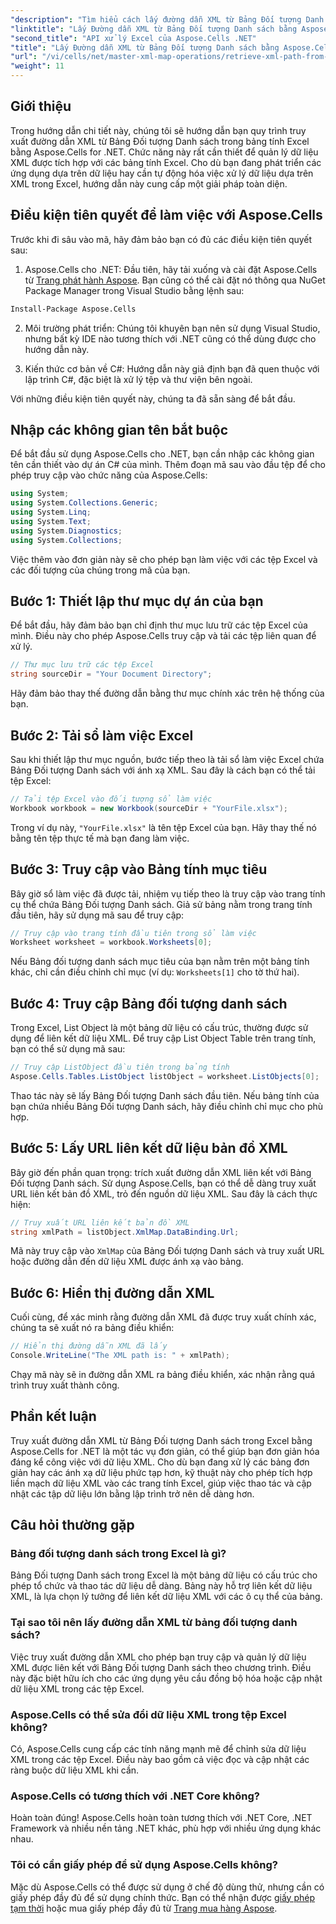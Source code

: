 ```yaml
---
"description": "Tìm hiểu cách lấy đường dẫn XML từ Bảng Đối tượng Danh sách trong bảng tính Excel bằng Aspose.Cells cho .NET. Hướng dẫn toàn diện này bao gồm từng bước."
"linktitle": "Lấy Đường dẫn XML từ Bảng Đối tượng Danh sách bằng Aspose.Cells"
"second_title": "API xử lý Excel của Aspose.Cells .NET"
"title": "Lấy Đường dẫn XML từ Bảng Đối tượng Danh sách bằng Aspose.Cells"
"url": "/vi/cells/net/master-xml-map-operations/retrieve-xml-path-from-list-object-table/"
"weight": 11
---
```


## Giới thiệu

Trong hướng dẫn chi tiết này, chúng tôi sẽ hướng dẫn bạn quy trình truy xuất đường dẫn XML từ Bảng Đối tượng Danh sách trong bảng tính Excel bằng Aspose.Cells for .NET. Chức năng này rất cần thiết để quản lý dữ liệu XML được tích hợp với các bảng tính Excel. Cho dù bạn đang phát triển các ứng dụng dựa trên dữ liệu hay cần tự động hóa việc xử lý dữ liệu dựa trên XML trong Excel, hướng dẫn này cung cấp một giải pháp toàn diện.

## Điều kiện tiên quyết để làm việc với Aspose.Cells

Trước khi đi sâu vào mã, hãy đảm bảo bạn có đủ các điều kiện tiên quyết sau:

1. Aspose.Cells cho .NET: Đầu tiên, hãy tải xuống và cài đặt Aspose.Cells từ [Trang phát hành Aspose](https://releases.aspose.com/cells/net/). Bạn cũng có thể cài đặt nó thông qua NuGet Package Manager trong Visual Studio bằng lệnh sau:
```bash
Install-Package Aspose.Cells
```

2. Môi trường phát triển: Chúng tôi khuyên bạn nên sử dụng Visual Studio, nhưng bất kỳ IDE nào tương thích với .NET cũng có thể dùng được cho hướng dẫn này.

3. Kiến thức cơ bản về C#: Hướng dẫn này giả định bạn đã quen thuộc với lập trình C#, đặc biệt là xử lý tệp và thư viện bên ngoài.

Với những điều kiện tiên quyết này, chúng ta đã sẵn sàng để bắt đầu.

## Nhập các không gian tên bắt buộc

Để bắt đầu sử dụng Aspose.Cells cho .NET, bạn cần nhập các không gian tên cần thiết vào dự án C# của mình. Thêm đoạn mã sau vào đầu tệp để cho phép truy cập vào chức năng của Aspose.Cells:

```csharp
using System;
using System.Collections.Generic;
using System.Linq;
using System.Text;
using System.Diagnostics;
using System.Collections;
```

Việc thêm vào đơn giản này sẽ cho phép bạn làm việc với các tệp Excel và các đối tượng của chúng trong mã của bạn.

## Bước 1: Thiết lập thư mục dự án của bạn

Để bắt đầu, hãy đảm bảo bạn chỉ định thư mục lưu trữ các tệp Excel của mình. Điều này cho phép Aspose.Cells truy cập và tải các tệp liên quan để xử lý.

```csharp
// Thư mục lưu trữ các tệp Excel
string sourceDir = "Your Document Directory";
```

Hãy đảm bảo thay thế đường dẫn bằng thư mục chính xác trên hệ thống của bạn.

## Bước 2: Tải sổ làm việc Excel

Sau khi thiết lập thư mục nguồn, bước tiếp theo là tải sổ làm việc Excel chứa Bảng Đối tượng Danh sách với ánh xạ XML. Sau đây là cách bạn có thể tải tệp Excel:

```csharp
// Tải tệp Excel vào đối tượng sổ làm việc
Workbook workbook = new Workbook(sourceDir + "YourFile.xlsx");
```

Trong ví dụ này, `"YourFile.xlsx"` là tên tệp Excel của bạn. Hãy thay thế nó bằng tên tệp thực tế mà bạn đang làm việc.

## Bước 3: Truy cập vào Bảng tính mục tiêu

Bây giờ sổ làm việc đã được tải, nhiệm vụ tiếp theo là truy cập vào trang tính cụ thể chứa Bảng Đối tượng Danh sách. Giả sử bảng nằm trong trang tính đầu tiên, hãy sử dụng mã sau để truy cập:

```csharp
// Truy cập vào trang tính đầu tiên trong sổ làm việc
Worksheet worksheet = workbook.Worksheets[0];
```

Nếu Bảng đối tượng danh sách mục tiêu của bạn nằm trên một bảng tính khác, chỉ cần điều chỉnh chỉ mục (ví dụ: `Worksheets[1]` cho tờ thứ hai).

## Bước 4: Truy cập Bảng đối tượng danh sách

Trong Excel, List Object là một bảng dữ liệu có cấu trúc, thường được sử dụng để liên kết dữ liệu XML. Để truy cập List Object Table trên trang tính, bạn có thể sử dụng mã sau:

```csharp
// Truy cập ListObject đầu tiên trong bảng tính
Aspose.Cells.Tables.ListObject listObject = worksheet.ListObjects[0];
```

Thao tác này sẽ lấy Bảng Đối tượng Danh sách đầu tiên. Nếu bảng tính của bạn chứa nhiều Bảng Đối tượng Danh sách, hãy điều chỉnh chỉ mục cho phù hợp.

## Bước 5: Lấy URL liên kết dữ liệu bản đồ XML

Bây giờ đến phần quan trọng: trích xuất đường dẫn XML liên kết với Bảng Đối tượng Danh sách. Sử dụng Aspose.Cells, bạn có thể dễ dàng truy xuất URL liên kết bản đồ XML, trỏ đến nguồn dữ liệu XML. Sau đây là cách thực hiện:

```csharp
// Truy xuất URL liên kết bản đồ XML
string xmlPath = listObject.XmlMap.DataBinding.Url;
```

Mã này truy cập vào `XmlMap` của Bảng Đối tượng Danh sách và truy xuất URL hoặc đường dẫn đến dữ liệu XML được ánh xạ vào bảng.

## Bước 6: Hiển thị đường dẫn XML

Cuối cùng, để xác minh rằng đường dẫn XML đã được truy xuất chính xác, chúng ta sẽ xuất nó ra bảng điều khiển:

```csharp
// Hiển thị đường dẫn XML đã lấy
Console.WriteLine("The XML path is: " + xmlPath);
```

Chạy mã này sẽ in đường dẫn XML ra bảng điều khiển, xác nhận rằng quá trình truy xuất thành công.

## Phần kết luận

Truy xuất đường dẫn XML từ Bảng Đối tượng Danh sách trong Excel bằng Aspose.Cells for .NET là một tác vụ đơn giản, có thể giúp bạn đơn giản hóa đáng kể công việc với dữ liệu XML. Cho dù bạn đang xử lý các bảng đơn giản hay các ánh xạ dữ liệu phức tạp hơn, kỹ thuật này cho phép tích hợp liền mạch dữ liệu XML vào các trang tính Excel, giúp việc thao tác và cập nhật các tập dữ liệu lớn bằng lập trình trở nên dễ dàng hơn.

## Câu hỏi thường gặp

### Bảng đối tượng danh sách trong Excel là gì?

Bảng Đối tượng Danh sách trong Excel là một bảng dữ liệu có cấu trúc cho phép tổ chức và thao tác dữ liệu dễ dàng. Bảng này hỗ trợ liên kết dữ liệu XML, là lựa chọn lý tưởng để liên kết dữ liệu XML với các ô cụ thể của bảng.

### Tại sao tôi nên lấy đường dẫn XML từ bảng đối tượng danh sách?

Việc truy xuất đường dẫn XML cho phép bạn truy cập và quản lý dữ liệu XML được liên kết với Bảng Đối tượng Danh sách theo chương trình. Điều này đặc biệt hữu ích cho các ứng dụng yêu cầu đồng bộ hóa hoặc cập nhật dữ liệu XML trong các tệp Excel.

### Aspose.Cells có thể sửa đổi dữ liệu XML trong tệp Excel không?

Có, Aspose.Cells cung cấp các tính năng mạnh mẽ để chỉnh sửa dữ liệu XML trong các tệp Excel. Điều này bao gồm cả việc đọc và cập nhật các ràng buộc dữ liệu XML khi cần.

### Aspose.Cells có tương thích với .NET Core không?

Hoàn toàn đúng! Aspose.Cells hoàn toàn tương thích với .NET Core, .NET Framework và nhiều nền tảng .NET khác, phù hợp với nhiều ứng dụng khác nhau.

### Tôi có cần giấy phép để sử dụng Aspose.Cells không?

Mặc dù Aspose.Cells có thể được sử dụng ở chế độ dùng thử, nhưng cần có giấy phép đầy đủ để sử dụng chính thức. Bạn có thể nhận được [giấy phép tạm thời](https://purchase.aspose.com/temporary-license/) hoặc mua giấy phép đầy đủ từ [Trang mua hàng Aspose](https://purchase.aspose.com/buy).